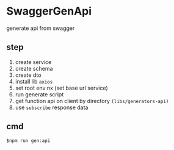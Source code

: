 

# SwaggerGenApi

generate api from swagger

## step
1. create service
2. create schema
3. create dto
4. install lib `axios`
5. set root env nx (set base url service)
6. run generate script
7. get function api on client by directory `(libs/generators-api)`
8. use `subscribe` response data
## cmd
```
$npm run gen:api
```